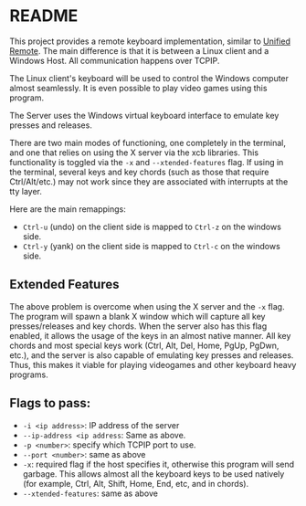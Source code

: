 # README #

This project provides a remote keyboard implementation, similar to [Unified Remote](https://www.unifiedremote.com/). The main difference is that it is between a Linux client and a Windows Host. All communication happens over TCPIP.

The Linux client's keyboard will be used to control the Windows computer almost seamlessly. It is even possible to play video games using this program.

The Server uses the Windows virtual keyboard interface to emulate key presses and releases. 

There are two main modes of functioning, one completely in the terminal, and one that relies on using the X server via the xcb libraries. This functionality is toggled via the `-x` and `--xtended-features` flag. If using in the terminal, several keys and key chords (such as those that require Ctrl/Alt/etc.) may not work since they are associated with interrupts at the tty layer. 

Here are the main remappings: 

* `Ctrl-u` (undo) on the client side is mapped to `Ctrl-z` on the windows side.
* `Ctrl-y` (yank) on the client side is mapped to `Ctrl-c` on the windows side.


## Extended Features ##

The above problem is overcome when using the X server and the `-x` flag. The program will spawn a blank X window which will capture all key presses/releases and key chords. When the server also has this flag enabled, it allows the usage of the keys in an almost native manner. All key chords and most special keys work (Ctrl, Alt, Del, Home, PgUp, PgDwn, etc.), and the server is also capable of emulating key presses and releases. Thus, this makes it viable for playing videogames and other keyboard heavy programs.

## Flags to pass: ##

* `-i <ip address>`: IP address of the server
* `--ip-address <ip address`: Same as above.
* `-p <number>`: specify which TCPIP port to use.
* `--port <number>`: same as above
* `-x`: required flag if the host specifies it, otherwise this program will send garbage. This allows almost all the keyboard keys to be used natively (for example, Ctrl, Alt, Shift, Home, End, etc, and in chords).
* `--xtended-features`: same as above